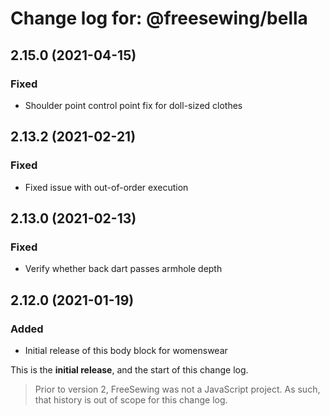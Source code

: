 # Change log for: @freesewing/bella


## 2.15.0 (2021-04-15)

### Fixed

 - Shoulder point control point fix for doll-sized clothes

## 2.13.2 (2021-02-21)

### Fixed

 - Fixed issue with out-of-order execution

## 2.13.0 (2021-02-13)

### Fixed

 - Verify whether back dart passes armhole depth

## 2.12.0 (2021-01-19)

### Added

 - Initial release of this body block for womenswear


This is the **initial release**, and the start of this change log.

> Prior to version 2, FreeSewing was not a JavaScript project.
> As such, that history is out of scope for this change log.

